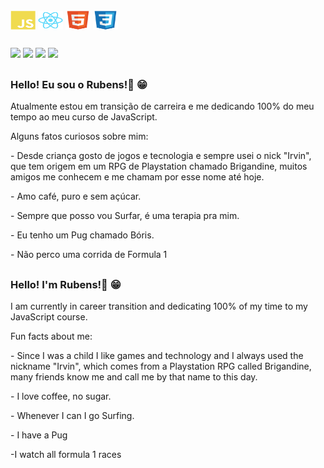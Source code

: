 <div style="display: inline_block"><br>
  <img align="center" alt="Rubens-Js" height="30" width="40" src="https://raw.githubusercontent.com/devicons/devicon/master/icons/javascript/javascript-plain.svg">
  <img align="center" alt="Rubens-React" height="30" width="40" src="https://raw.githubusercontent.com/devicons/devicon/master/icons/react/react-original.svg">
  <img align="center" alt="Rubens-HTML" height="30" width="40" src="https://raw.githubusercontent.com/devicons/devicon/master/icons/html5/html5-original.svg">
  <img align="center" alt="Rubens-CSS" height="30" width="40" src="https://raw.githubusercontent.com/devicons/devicon/master/icons/css3/css3-original.svg">
</div>  

  ##
  
 <div> 
  <a href="https://instagram.com/irvin_ctba" target="_blank"><img src="https://img.shields.io/badge/-Instagram-%23E4405F?style=for-the-badge&logo=instagram&logoColor=white" target="_blank"></a>
 	<a href="https://www.twitch.tv/irvin_ctba" target="_blank"><img src="https://img.shields.io/badge/Twitch-9146FF?style=for-the-badge&logo=twitch&logoColor=white" target="_blank"></a>
 <a href="https://discord.gg/3p8HVJxV" target="_blank"><img src="https://img.shields.io/badge/Discord-7289DA?style=for-the-badge&logo=discord&logoColor=white" target="_blank"></a> 
  <a href="https://www.linkedin.com/in/rubens-almeida-9b4479157/" target="_blank"><img src="https://img.shields.io/badge/-LinkedIn-%230077B5?style=for-the-badge&logo=linkedin&logoColor=white" target="_blank"></a> 

##

<div><h3>Hello! Eu sou o Rubens!👋 😁</h3></div>
<il>Atualmente estou em transição de carreira e me dedicando 100% do meu tempo ao meu curso de JavaScript.</il>
  <p>Alguns fatos curiosos sobre mim:</p>
<p>- Desde criança gosto de jogos e tecnologia e sempre usei o nick "Irvin", que tem origem em um RPG de Playstation chamado Brigandine, muitos amigos me conhecem e me chamam por esse nome até hoje. </p>
<p>- Amo café, puro e sem açúcar.</p>
<p>- Sempre que posso vou Surfar, é uma terapia pra mim.</p>
<p>- Eu tenho um Pug chamado Bóris.</p>
<p>- Não perco uma corrida de Formula 1</p>

  ##
  
  <div><h3>Hello! I'm Rubens!👋 😁</h3></div>
<il>I am currently in career transition and dedicating 100% of my time to my JavaScript course.</il>
  <p>Fun facts about me:</p>
<p>- Since I was a child I like games and technology and I always used the nickname "Irvin", which comes from a Playstation RPG called Brigandine, many friends know me and call me by that name to this day. </p>
<p>- I love coffee, no sugar.</p>
<p>- Whenever I can I go Surfing.</p>
<p>- I have a Pug</p>
<p>-I watch all formula 1 races</p>
  
